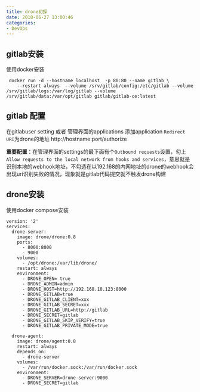 ```yaml
---
title: drone初探
date: 2018-06-27 13:00:46
categories: 
- DevOps
---
```


## gitlab安装 
<!--more-->
使用docker安装
``` 
 docker run -d --hostname localhost  -p 80:80 --name gitlab \ 
    --restart always  --volume /srv/gitlab/config:/etc/gitlab --volume /srv/gitlab/logs:/var/log/gitlab --volume /srv/gitlab/data:/var/opt/gitlab gitlab/gitlab-ce:latest 

```

## gitlab 配置 
在gitlabuser setting 或者 管理界面的applications 添加application 
```Redirect URI```为drone的地址 
	http://hostname:port/authorize

**重要配置**：在管理界面的settings的最下面有个```Outbound requests```设置，勾上```Allow requests to the local network from hooks and services```，意思就是识别本地的webhook地址，不勾选在以192.168的内网地址的drone的webhook会出现uri识别失败的情况，现象就是gitlab代码提交就不触发drone构建

## drone安装
使用docker compose安装

```
version: '2'
services:
  drone-server:
    image: drone/drone:0.8
    ports:
      - 8000:8000
      - 9000
    volumes:
      - /opt/drone:/var/lib/drone/
    restart: always
    environment:
	  - DRONE_OPEN= true
      - DRONE_ADMIN=admin
      - DRONE_HOST=http://192.168.10.123:8000
      - DRONE_GITLAB=true
      - DRONE_GITLAB_CLIENT=xxx
      - DRONE_GITLAB_SECRET=xxx
      - DRONE_GITLAB_URL=http://gitlab
      - DRONE_SECRET=gitlab
      - DRONE_GITLAB_SKIP_VERIFY=true
      - DRONE_GITLAB_PRIVATE_MODE=true

  drone-agent:
    image: drone/agent:0.8
    restart: always
    depends_on:
      - drone-server
    volumes:
      - /var/run/docker.sock:/var/run/docker.sock
    environment:
      - DRONE_SERVER=drone-server:9000
      - DRONE_SECRET=gitlab

```